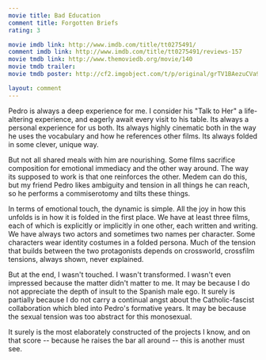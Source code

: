 ```yaml
---
movie title: Bad Education
comment title: Forgotten Briefs
rating: 3

movie imdb link: http://www.imdb.com/title/tt0275491/
comment imdb link: http://www.imdb.com/title/tt0275491/reviews-157
movie tmdb link: http://www.themoviedb.org/movie/140
movie tmdb trailer: 
movie tmdb poster: http://cf2.imgobject.com/t/p/original/grTV1BAezuCVa9ciMmlGkw7Wl2r.jpg

layout: comment
---
```


Pedro is always a deep experience for me. I consider his "Talk to Her" a life-altering experience, and eagerly await every visit to his table. Its always a personal experience for us both. Its always highly cinematic both in the way he uses the vocabulary and how he references other films. Its always folded in some clever, unique way.

But not all shared meals with him are nourishing. Some films sacrifice composition for emotional immediacy and the other way around. The way its supposed to work is that one reinforces the other. Medem can do this, but my friend Pedro likes ambiguity and tension in all things he can reach, so he performs a commiserotomy and tilts these things.

In terms of emotional touch, the dynamic is simple. All the joy in how this unfolds is in how it is folded in the first place. We have at least three films, each of which is explicitly or implicitly in one other, each written and writing. We have always two actors and sometimes two names per character. Some characters wear identity costumes in a folded persona. Much of the tension that builds between the two protagonists depends on crossworld, crossfilm tensions, always shown, never explained.

But at the end, I wasn't touched. I wasn't transformed. I wasn't even impressed because the matter didn't matter to me. It may be because I do not appreciate the depth of insult to the Spanish male ego. It surely is partially because I do not carry a continual angst about the Catholic-fascist collaboration which bled into Pedro's formative years. It may be because the sexual tension was too abstract for this monosexual.

It surely is the most elaborately constructed of the projects I know, and on that score -- because he raises the bar all around -- this is another must see.
